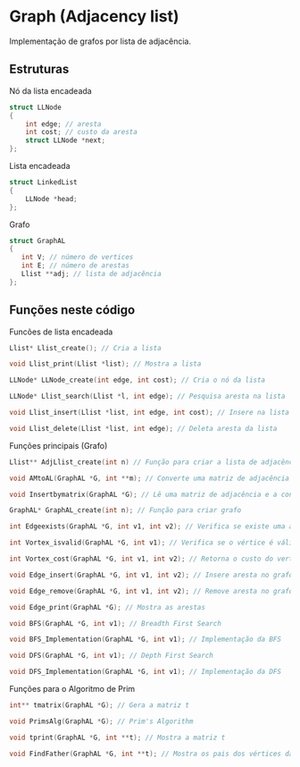 # Graph (Adjacency list)
Implementação de grafos por lista de adjacência.
## Estruturas

Nó da lista encadeada
```c
struct LLNode
{
    int edge; // aresta
    int cost; // custo da aresta
    struct LLNode *next;
};
```
Lista encadeada
```c
struct LinkedList
{
    LLNode *head;
};
```
Grafo
```c
struct GraphAL
{
   int V; // número de vertices
   int E; // número de arestas
   Llist **adj; // lista de adjacência
};
```
## Funções neste código

Funcões de lista encadeada
```c
Llist* Llist_create(); // Cria a lista 
```
```c
void Llist_print(Llist *list); // Mostra a lista
```
```c
LLNode* LLNode_create(int edge, int cost); // Cria o nó da lista
```
```c
LLNode* Llist_search(Llist *l, int edge); // Pesquisa aresta na lista
```
```c
void Llist_insert(Llist *list, int edge, int cost); // Insere na lista
```
```c
void Llist_delete(Llist *list, int edge); // Deleta aresta da lista
```
Funções principais (Grafo)
```c
Llist** AdjLlist_create(int n) // Função para criar a lista de adjacência
```
```c
void AMtoAL(GraphAL *G, int **m); // Converte uma matriz de adjacência em um alista de adjacência
```
```c
void Insertbymatrix(GraphAL *G); // Lê uma matriz de adjacência e a converte para lista de adjacência
```
```c
GraphAL* GraphAL_create(int n); // Função para criar grafo
```
```c
int Edgeexists(GraphAL *G, int v1, int v2); // Verifica se existe uma aresta entre v1 e v2
```
```c
int Vortex_isvalid(GraphAL *G, int v1); // Verifica se o vértice é válido
```
```c
int Vortex_cost(GraphAL *G, int v1, int v2); // Retorna o custo do vertice
```
```c
void Edge_insert(GraphAL *G, int v1, int v2); // Insere aresta no grafo
```
```c
void Edge_remove(GraphAL *G, int v1, int v2); // Remove aresta no grafo
```
```c
void Edge_print(GraphAL *G); // Mostra as arestas
```
```c
void BFS(GraphAL *G, int v1); // Breadth First Search
```
```c
void BFS_Implementation(GraphAL *G, int v1); // Implementação da BFS
```
```c
void DFS(GraphAL *G, int v1); // Depth First Search
```
```c
void DFS_Implementation(GraphAL *G, int v1); // Implementação da DFS
```
Funções para o Algoritmo de Prim
```c
int** tmatrix(GraphAL *G); // Gera a matriz t
```
```c
void PrimsAlg(GraphAL *G); // Prim's Algorithm
```
```c
void tprint(GraphAL *G, int **t); // Mostra a matriz t
```
```c
void FindFather(GraphAL *G, int **t); // Mostra os pais dos vértices da árvore gerada pelo algoritmo de Prim
```
